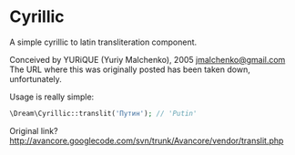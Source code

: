 # Cyrillic

A simple cyrillic to latin transliteration component.

Conceived by YURiQUE (Yuriy Malchenko), 2005 <jmalchenko@gmail.com>
The URL where this was originally posted has been taken down, unfortunately.

Usage is really simple:

```php
\Dream\Cyrillic::translit('Путин'); // 'Putin'
```

Original link?
http://avancore.googlecode.com/svn/trunk/Avancore/vendor/translit.php
